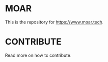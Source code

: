 # MOAR

This is the repository for https://www.moar.tech.

# CONTRIBUTE

Read more on how to contribute.
